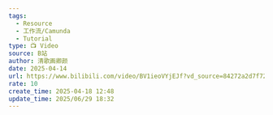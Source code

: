 ```yaml
---
tags:
  - Resource
  - 工作流/Camunda
  - Tutorial
type: 📺 Video
source: B站
author: 清歌画卿颜
date: 2025-04-14
url: https://www.bilibili.com/video/BV1ieoVYjEJf?vd_source=84272a2d7f72158b38778819be5bc6ad
rate: 10
create_time: 2025-04-18 12:48
update_time: 2025/06/29 18:32
---
```

